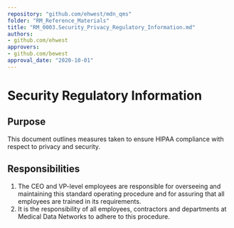 ```yaml
---
repository: "github.com/ehwest/mdn_qms"
folder: "RM_Reference_Materials"
title: "RM_0003.Security_Privacy_Regulatory_Information.md"
authors:
- github.com/ehwest
approvers:
- github.com/bewest
approval_date: "2020-10-01"
---
```


# Security Regulatory Information

## Purpose

This document outlines measures taken to ensure HIPAA compliance with respect to privacy and security.


## Responsibilities

1. The CEO and VP-level employees are responsible for overseeing and maintaining this standard operating procedure and for assuring that all employees are trained in its requirements.
2. It is the responsibility of all employees, contractors and departments at Medical Data Networks to adhere to this procedure.
